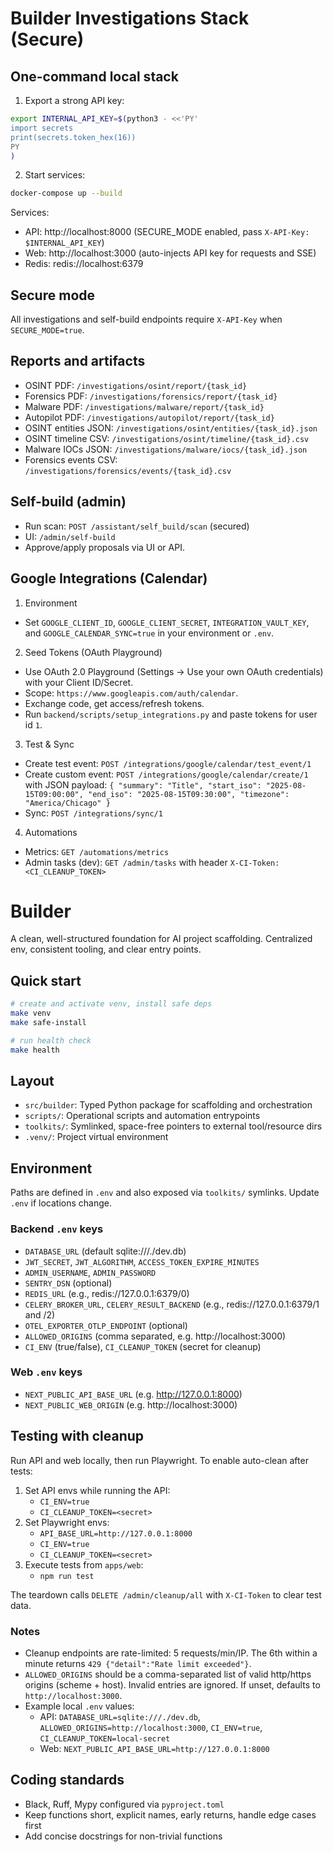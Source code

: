 # Builder Investigations Stack (Secure)

## One-command local stack

1. Export a strong API key:

```bash
export INTERNAL_API_KEY=$(python3 - <<'PY'
import secrets
print(secrets.token_hex(16))
PY
)
```

2. Start services:

```bash
docker-compose up --build
```

Services:
- API: http://localhost:8000 (SECURE_MODE enabled, pass `X-API-Key: $INTERNAL_API_KEY`)
- Web: http://localhost:3000 (auto-injects API key for requests and SSE)
- Redis: redis://localhost:6379

## Secure mode

All investigations and self-build endpoints require `X-API-Key` when `SECURE_MODE=true`.

## Reports and artifacts

- OSINT PDF: `/investigations/osint/report/{task_id}`
- Forensics PDF: `/investigations/forensics/report/{task_id}`
- Malware PDF: `/investigations/malware/report/{task_id}`
- Autopilot PDF: `/investigations/autopilot/report/{task_id}`
- OSINT entities JSON: `/investigations/osint/entities/{task_id}.json`
- OSINT timeline CSV: `/investigations/osint/timeline/{task_id}.csv`
- Malware IOCs JSON: `/investigations/malware/iocs/{task_id}.json`
- Forensics events CSV: `/investigations/forensics/events/{task_id}.csv`

## Self-build (admin)

- Run scan: `POST /assistant/self_build/scan` (secured)
- UI: `/admin/self-build`
- Approve/apply proposals via UI or API.

## Google Integrations (Calendar)

1. Environment
- Set `GOOGLE_CLIENT_ID`, `GOOGLE_CLIENT_SECRET`, `INTEGRATION_VAULT_KEY`, and `GOOGLE_CALENDAR_SYNC=true` in your environment or `.env`.

2. Seed Tokens (OAuth Playground)
- Use OAuth 2.0 Playground (Settings → Use your own OAuth credentials) with your Client ID/Secret.
- Scope: `https://www.googleapis.com/auth/calendar`.
- Exchange code, get access/refresh tokens.
- Run `backend/scripts/setup_integrations.py` and paste tokens for user id `1`.

3. Test & Sync
- Create test event: `POST /integrations/google/calendar/test_event/1`
- Create custom event: `POST /integrations/google/calendar/create/1` with JSON payload:
  `{ "summary": "Title", "start_iso": "2025-08-15T09:00:00", "end_iso": "2025-08-15T09:30:00", "timezone": "America/Chicago" }`
- Sync: `POST /integrations/sync/1`

4. Automations
- Metrics: `GET /automations/metrics`
- Admin tasks (dev): `GET /admin/tasks` with header `X-CI-Token: <CI_CLEANUP_TOKEN>`
# Builder

A clean, well-structured foundation for AI project scaffolding. Centralized env, consistent tooling, and clear entry points.

## Quick start

```bash
# create and activate venv, install safe deps
make venv
make safe-install

# run health check
make health
```

## Layout

- `src/builder`: Typed Python package for scaffolding and orchestration
- `scripts/`: Operational scripts and automation entrypoints
- `toolkits/`: Symlinked, space-free pointers to external tool/resource dirs
- `.venv/`: Project virtual environment

## Environment

Paths are defined in `.env` and also exposed via `toolkits/` symlinks. Update `.env` if locations change.

### Backend `.env` keys

- `DATABASE_URL` (default sqlite:///./dev.db)
- `JWT_SECRET`, `JWT_ALGORITHM`, `ACCESS_TOKEN_EXPIRE_MINUTES`
- `ADMIN_USERNAME`, `ADMIN_PASSWORD`
- `SENTRY_DSN` (optional)
- `REDIS_URL` (e.g., redis://127.0.0.1:6379/0)
- `CELERY_BROKER_URL`, `CELERY_RESULT_BACKEND` (e.g., redis://127.0.0.1:6379/1 and /2)
- `OTEL_EXPORTER_OTLP_ENDPOINT` (optional)
- `ALLOWED_ORIGINS` (comma separated, e.g. http://localhost:3000)
- `CI_ENV` (true/false), `CI_CLEANUP_TOKEN` (secret for cleanup)

### Web `.env` keys

- `NEXT_PUBLIC_API_BASE_URL` (e.g. http://127.0.0.1:8000)
- `NEXT_PUBLIC_WEB_ORIGIN` (e.g. http://localhost:3000)

## Testing with cleanup

Run API and web locally, then run Playwright. To enable auto-clean after tests:

1. Set API envs while running the API:
   - `CI_ENV=true`
   - `CI_CLEANUP_TOKEN=<secret>`
2. Set Playwright envs:
   - `API_BASE_URL=http://127.0.0.1:8000`
   - `CI_ENV=true`
   - `CI_CLEANUP_TOKEN=<secret>`
3. Execute tests from `apps/web`:
   - `npm run test`

The teardown calls `DELETE /admin/cleanup/all` with `X-CI-Token` to clear test data.

### Notes

- Cleanup endpoints are rate-limited: 5 requests/min/IP. The 6th within a minute returns `429 {"detail":"Rate limit exceeded"}`.
- `ALLOWED_ORIGINS` should be a comma-separated list of valid http/https origins (scheme + host). Invalid entries are ignored. If unset, defaults to `http://localhost:3000`.
- Example local `.env` values:
  - API: `DATABASE_URL=sqlite:///./dev.db`, `ALLOWED_ORIGINS=http://localhost:3000`, `CI_ENV=true`, `CI_CLEANUP_TOKEN=local-secret`
  - Web: `NEXT_PUBLIC_API_BASE_URL=http://127.0.0.1:8000`


## Coding standards

- Black, Ruff, Mypy configured via `pyproject.toml`
- Keep functions short, explicit names, early returns, handle edge cases first
- Add concise docstrings for non-trivial functions

